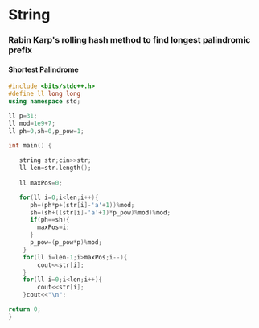 # String
### Rabin Karp's rolling hash method to find longest palindromic prefix
#### Shortest Palindrome
```cpp
#include <bits/stdc++.h>
#define ll long long
using namespace std;

ll p=31;
ll mod=1e9+7;
ll ph=0,sh=0,p_pow=1;

int main() {
    
   string str;cin>>str;
   ll len=str.length();
   
   ll maxPos=0;

   for(ll i=0;i<len;i++){
      ph=(ph*p+(str[i]-'a'+1))%mod;
      sh=(sh+((str[i]-'a'+1)*p_pow)%mod)%mod;
      if(ph==sh){
        maxPos=i;
      }
      p_pow=(p_pow*p)%mod;
    }
    for(ll i=len-1;i>maxPos;i--){
        cout<<str[i];
    }
    for(ll i=0;i<len;i++){
        cout<<str[i];
    }cout<<"\n";

return 0;
}

```
